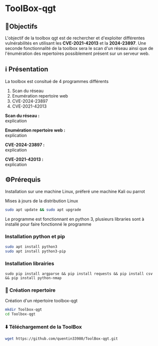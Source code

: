 # ToolBox-qgt

## 🎯Objectifs 

L'objectif de la toolbox qgt est de rechercher et d'exploiter différentes vulnérabilités en utilisant les <strong>CVE-2021-42013</strong> et la <strong>2024-23897</strong>. Une seconde fonctionnalité de la toolbox sera le scan d'un réseau ainsi que de l'énumération des repertoires possiblement présent sur un serveur web.

## ℹ️ Présentation 
La toolbox est consitué de 4 programmes différents 
<ol>
  <li>Scan du réseau</li>
  <li>Enumération repertoire web </li>
  <li>CVE-2024-23897</li>
  <li>CVE-2021-42013 </li>
</ol>

<strong>Scan du réseau : </strong> <br> explication

<strong>Enumération repertoire web : </strong> <br> explication

<strong>CVE-2024-23897 : </strong> <br> explication

<strong>CVE-2021-42013 : </strong> <br>explication 

## ⚙️Prérequis
Installation sur une machine Linux, préferé une machine Kali ou parrot

Mises à jours de la distribution Linux 

```bash
sudo apt update && sudo apt upgrade
```

Le programme est fonctionnant en python 3, plusieurs libraries sont à installé pour faire fonctionné le programme 

### Installation python et pip

```bash
sudo apt install python3 
sudo apt install python3-pip
```

### Installation librairies 

```pip
sudo pip install argparse && pip install requests && pip install csv && pip install python-nmap
```

### 📂 Création repertoire 
Création d'un répertoire toolbox-qgt
```bash
mkdir Toolbox-qgt 
cd Toolbox-qgt
```
### ⬇️ Téléchargement de la ToolBox 
```bash
wget https://github.com/quentin33980/ToolBox-qgt.git
```

